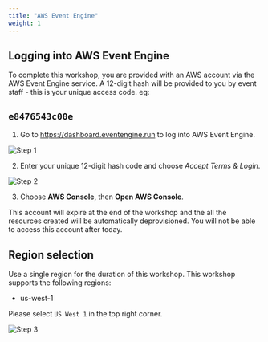 ```yaml
---
title: "AWS Event Engine"
weight: 1
---
```



## Logging into AWS Event Engine

To complete this workshop, you are provided with an AWS account via the AWS Event Engine service. A 12-digit hash will be provided to you by event staff - this is your unique access code.
eg:
## `e8476543c00e`


1. Go to https://dashboard.eventengine.run to log into AWS Event Engine.

![Step 1](/static/Images/getting_started/c9-step1.png)

2. Enter your unique 12-digit hash code and choose *Accept Terms & Login*.

![Step 2](/static/Images/getting_started/c9-step2.png)

3. Choose **AWS Console**, then **Open AWS Console**.

This account will expire at the end of the workshop and the all the resources created will be automatically deprovisioned. You will not be able to access this account after today.

## Region selection

Use a single region for the duration of this workshop. This workshop supports the following regions:

- us-west-1

Please select `US West 1` in the top right corner.

![Step 3](/static/Images/getting_started/c9-step3.png)

